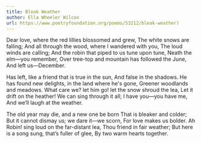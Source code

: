 ```yaml
---
title: Bleak Weather
author: Ella Wheeler Wilcox
url: https://www.poetryfoundation.org/poems/53212/bleak-weather)
---
```


Dear love, where the red lillies blossomed and grew,
The white snows are falling;
And all through the wood, where I wandered with you,
The loud winds are calling;
And the robin that piped to us tune upon tune,
Neath the elm—you remember,
Over tree-top and mountain has followed the June,
And left us—December.

Has left, like a friend that is true in the sun,
And false in the shadows.
He has found new delights, in the land where he's gone,
Greener woodlands and meadows.
What care we? let him go! let the snow shroud the lea,
Let it drift on the heather!
We can sing through it all; I have you—you have me,
And we’ll laugh at the weather.

The old year may die, and a new one be born
That is bleaker and colder;
But it cannot dismay us; we dare it—we scorn,
For love makes us bolder.
Ah Robin! sing loud on the far-distant lea,
Thou friend in fair weather;
But here is a song sung, that’s fuller of glee,
By two warm hearts together.

